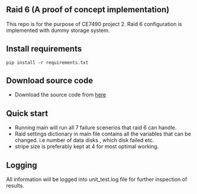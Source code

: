
## Raid 6 (A proof of concept implementation) 

This repo is for the purpose of CE7490 project 2. Raid 6 configuration is implemented with dummy storage system.

## Install requirements
`pip install -r requirements.txt` 

## Download source code 

*  Download the source code from [here](https://github.com/iReivax1/CE7490_Raid6)

## Quick start

* Running main will run all 7 failure scenerios that raid 6 can handle.
* Raid settings dictionary in main file contains all the variables that can be changed. i.e number of data disks , which disk failed etc.
* stripe size is preferably kept at 4 for most optimal working.

## Logging
All information will be logged into unit_test.log file for further inspection of results.



